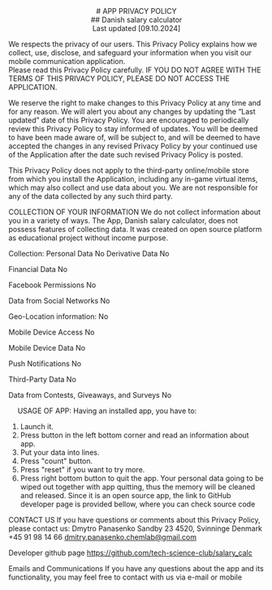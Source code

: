 <center> # APP PRIVACY POLICY </center>

<div align="center">## Danish salary calculator </div>

<div align="center">Last updated [09.10.2024] </div>

 We respects the privacy of our users. This Privacy Policy explains how we collect, use, 
disclose, and safeguard your information when you visit our mobile communication application.  
Please read this Privacy Policy carefully. IF YOU DO NOT AGREE WITH THE TERMS OF 
THIS PRIVACY POLICY, PLEASE DO NOT ACCESS THE APPLICATION.

We reserve the right to make changes to this Privacy Policy at any time and for any reason.  We 
will alert you about any changes by updating the “Last updated” date of this Privacy Policy.  You 
are encouraged to periodically review this Privacy Policy to stay informed of updates. You will 
be deemed to have been made aware of, will be subject to, and will be deemed to have 
accepted the changes in any revised Privacy Policy by your continued use of the Application 
after the date such revised Privacy Policy is posted.   

This Privacy Policy does not apply to the third-party online/mobile store from which you install 
the Application, including any in-game virtual items, which may also collect and use data about 
you.  We are not responsible for any of the data collected by any such third party. 

COLLECTION OF YOUR INFORMATION
We do not collect information about you in a variety of ways. The App, Danish salary calculator, 
does not possess features of collecting data. It was created on open source platform as 
educational project without income purpose.
 
Collection: 
Personal Data 
No
Derivative Data 
No
 

Financial Data 
No

Facebook Permissions 
No

Data from Social Networks
No

Geo-Location information: 
No

Mobile Device Access 
No

Mobile Device Data 
No

Push Notifications 
No

Third-Party Data 
No

Data from Contests, Giveaways, and Surveys 
No



 
USAGE OF APP:
Having an installed app, you have to:

1.   Launch it.
2.   Press button in the left bottom corner and read an information about app. 
3.   Put your data into lines.
4.   Press "count" button.
5.   Press "reset" if you want to try more.
6.   Press right bottom button to quit the app.
Your personal data going to be wiped out together with app quitting, thus the memory will be cleaned and released.
Since it is an open source app, the link to GitHub developer page is provided bellow, where you can check source code





CONTACT US 
If you have questions or comments about this Privacy Policy, please contact us: 
Dmytro Panasenko
Sandby 23
4520, Svinninge
Denmark
+45 91 98 14 66 
dmitry.panasenko.chemlab@gmail.com

Developer github page
https://github.com/tech-science-club/salary_calc


Emails and Communications
If you have any questions about the app and its functionality, you may feel free to contact with us 
via e-mail or mobile



